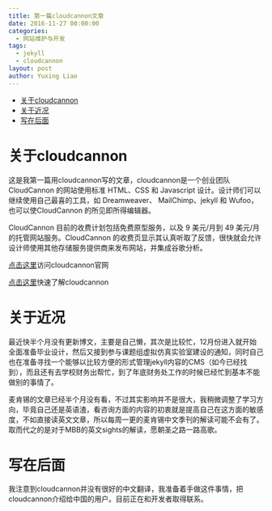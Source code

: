 ```yaml
---
title: 第一篇cloudcannon文章
date: 2016-11-27 00:00:00
categories:
  - 网站维护与开发
tags:
  - jekyll
  - cloudcannon
layout: post
author: Yuxing Liao
---
```



* [关于cloudcannon](#cloudcannon)
* [关于近况](#section)
* [写在后面](#section-1)

# 关于cloudcannon

这是我第一篇用cloudcannon写的文章，cloudcannon是一个创业团队CloudCannon 的网站使用标准 HTML、CSS 和 Javascript 设计。设计师们可以继续使用自己最喜的工具，如 Dreamweaver、 MailChimp、jekyll 和 Wufoo，也可以使CloudCannon 的所见即所得编辑器。

CloudCannon 目前的收费计划包括免费原型服务，以及 9 美元/月到 49 美元/月的托管网站服务。CloudCannon 的收费页显示其认真听取了反馈，很快就会允许设计师使用其他存储服务提供商来发布网站，并集成谷歌分析。

[点击这里](http://cloudcannon.com/)访问cloudcannon官网

[点击这里](https://docs.cloudcannon.com/)快速了解cloudcannon

# 关于近况

最近快半个月没有更新博文，主要是自己懒，其次是比较忙，12月份进入就开始全面准备毕业设计，然后又接到参与课题组虚拟仿真实验室建设的通知，同时自己也在准备寻找一个能够以比较方便的形式管理jekyll内容的CMS（如今已经找到），而且还有去学校财务出帮忙，到了年底财务处工作的时候已经忙到基本不能做别的事情了。

麦肯锡的文章已经半个月没有看，不过其实影响并不是很大，我稍微调整了学习方向，毕竟自己还是英语渣，看咨询方面的内容的初衷就是提高自己在这方面的敏感度，不如直接读英文文章，所以每周一更的麦肯锡中文季刊的解读可能不会有了。取而代之的是对于MBB的英文sights的解读，愿朝圣之路一路高歌。

# 写在后面

我注意到cloudcannon并没有很好的中文翻译，我准备着手做这件事情，把cloudcannon介绍给中国的用户。目前正在和开发者取得联系。